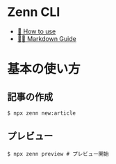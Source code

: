 # Zenn CLI

* [📘 How to use](https://zenn.dev/zenn/articles/zenn-cli-guide)
* [👩‍💻 Markdown Guide](https://zenn.dev/zenn/articles/markdown-guide)

# 基本の使い方

## 記事の作成

```
$ npx zenn new:article
```

## プレビュー

```
$ npx zenn preview # プレビュー開始
```